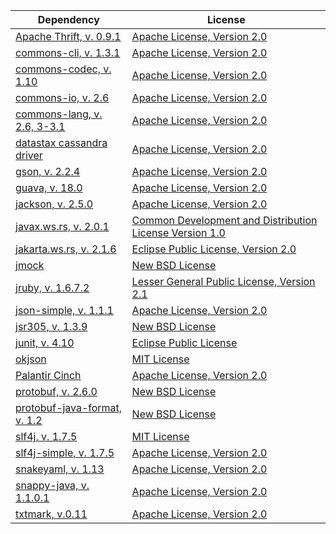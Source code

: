 | Dependency | License |
|------------|---------|
| [Apache Thrift, v. 0.9.1](https://thrift.apache.org/) | [Apache License, Version 2.0](http://www.apache.org/licenses/) |
| [commons-cli, v. 1.3.1](https://commons.apache.org/) | [Apache License, Version 2.0](http://www.apache.org/licenses/) |
| [commons-codec, v. 1.10](https://commons.apache.org/) | [Apache License, Version 2.0](http://www.apache.org/licenses/) |
| [commons-io, v. 2.6](http://commons.apache.org/) | [Apache License, Version 2.0](http://www.apache.org/licenses/) |
| [commons-lang, v. 2.6, 3-3.1](http://commons.apache.org/) | [Apache License, Version 2.0](http://www.apache.org/licenses/) |
| [datastax cassandra driver](https://github.com/datastax/java-driver) | [Apache License, Version 2.0](http://www.apache.org/licenses/LICENSE-2.0) |
| [gson, v. 2.2.4](https://github.com/google/gson) | [Apache License, Version 2.0](http://www.apache.org/licenses/LICENSE-2.0) |
| [guava, v. 18.0](https://github.com/google/guava) | [Apache License, Version 2.0](http://www.apache.org/licenses/) |
| [jackson, v. 2.5.0](https://github.com/FasterXML/jackson) | [Apache License, Version 2.0](http://www.apache.org/licenses/) |
| [javax.ws.rs, v. 2.0.1](https://jax-rs-spec.java.net/) | [Common Development and Distribution License Version 1.0](http://opensource.org/licenses/cddl1.php) |
| [jakarta.ws.rs, v. 2.1.6](https://github.com/eclipse-ee4j/jakartaee-platform) | [Eclipse Public License, Version 2.0](https://github.com/eclipse-ee4j/jakartaee-platform/blob/master/LICENSE) |
| [jmock](http://www.jmock.org/) | [New BSD License](http://opensource.org/licenses/BSD-3-Clause) |
| [jruby, v. 1.6.7.2](http://jruby.org/) | [Lesser General Public License, Version 2.1](https://www.gnu.org/licenses/old-licenses/lgpl-2.1.html) |
| [json-simple, v. 1.1.1](https://github.com/fangyidong/json-simple) | [Apache License, Version 2.0](http://www.apache.org/licenses/) |
| [jsr305, v. 1.3.9](https://code.google.com/p/jsr-305/) | [New BSD License](https://code.google.com/p/jsr-305/source/browse/trunk/ri/LICENSE) |
| [junit, v. 4.10](https://github.com/junit-team/junit) | [Eclipse Public License](https://github.com/junit-team/junit/blob/master/LICENSE-junit.txt) |
| [okjson](https://github.com/kr/okjson) | [MIT License](https://github.com/kr/okjson/blob/master/okjson.rb) |
| [Palantir Cinch](https://github.com/palantir/Cinch) | [Apache License, Version 2.0](http://www.apache.org/licenses/LICENSE-2.0) |
| [protobuf, v. 2.6.0](https://github.com/google/protobuf) | [New BSD License](http://opensource.org/licenses/BSD-3-Clause) |
| [protobuf-java-format, v. 1.2](https://code.google.com/p/protobuf-java-format/) | [New BSD License](http://opensource.org/licenses/BSD-3-Clause) |
| [slf4j, v. 1.7.5](http://www.slf4j.org/) | [MIT License](http://opensource.org/licenses/mit-license.html) |
| [slf4j-simple, v. 1.7.5](http://www.slf4j.org/) | [Apache License, Version 2.0](http://www.apache.org/licenses/LICENSE-2.0) |
| [snakeyaml, v. 1.13](https://bitbucket.org/asomov/snakeyaml) | [Apache License, Version 2.0](http://www.apache.org/licenses/LICENSE-2.0) |
| [snappy-java, v. 1.1.0.1](https://github.com/xerial/snappy-java) | [Apache License, Version 2.0](https://github.com/xerial/snappy-java/blob/develop/LICENSE) |
| [txtmark, v.0.11](https://github.com/rjeschke/txtmark) | [Apache License, Version 2.0](http://www.apache.org/licenses/) |

